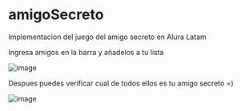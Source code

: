 # amigoSecreto

Implementacion del juego del amigo secreto en Alura Latam

Ingresa amigos en la barra y añadelos a tu lista

![image](https://github.com/user-attachments/assets/1b2194c4-23f3-4cf5-9dda-d63ac8cf81a4)

Despues puedes verificar cual de todos ellos es tu amigo secreto =)

![image](https://github.com/user-attachments/assets/72ca6791-83de-47f6-9263-d6971102f963)
